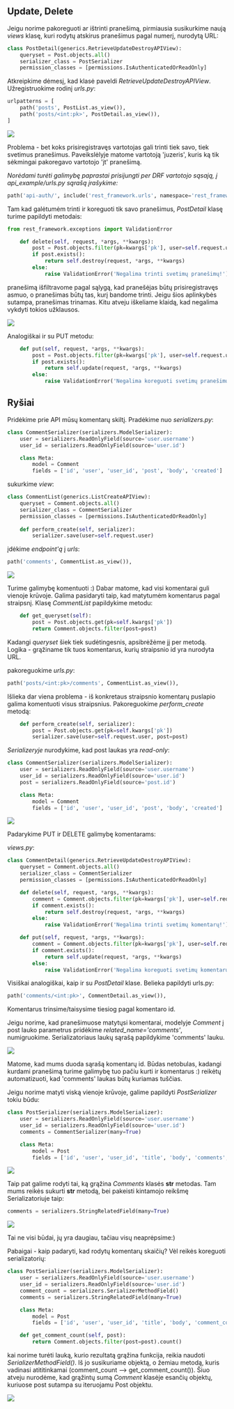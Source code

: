 ## Update, Delete

Jeigu norime pakoreguoti ar ištrinti pranešimą, pirmiausia susikurkime naują *views* klasę, kuri rodytų atskirus pranešimus pagal numerį, nurodytą URL:

```python
class PostDetail(generics.RetrieveUpdateDestroyAPIView):
    queryset = Post.objects.all()
    serializer_class = PostSerializer
    permission_classes = [permissions.IsAuthenticatedOrReadOnly]
```

Atkreipkime dėmesį, kad klasė paveldi *RetrieveUpdateDestroyAPIView*. Užregistruokime rodinį *urls.py*:

```python
urlpatterns = [
    path('posts', PostList.as_view()),
    path('posts/<int:pk>', PostDetail.as_view()),
]
```
![](delete_post1.png)

Problema - bet koks prisiregistravęs vartotojas gali trinti tiek savo, tiek svetimus pranešimus. Paveikslėlyje matome vartotoją 'juzeris', kuris ką tik sėkmingai pakoregavo vartotojo 'jt' pranešimą. 

*Norėdami turėti galimybę paprastai prisijungti per DRF vartotojo sąsają, į api_example/urls.py sąrašą įrašykime:*

```python
path('api-auth/', include('rest_framework.urls', namespace='rest_framework'))
```

Tam kad galėtumėm trinti ir koreguoti tik savo pranešimus, *PostDetail* klasę turime papildyti metodais:

```python
from rest_framework.exceptions import ValidationError

    def delete(self, request, *args, **kwargs):
        post = Post.objects.filter(pk=kwargs['pk'], user=self.request.user)
        if post.exists():
            return self.destroy(request, *args, **kwargs)
        else:
            raise ValidationError('Negalima trinti svetimų pranešimų!')
```

pranešimą išfiltravome pagal sąlygą, kad pranešėjas būtų prisiregistravęs asmuo, o pranešimas būtų tas, kurį bandome trinti. Jeigu šios aplinkybės sutampa, pranešimas trinamas. Kitu atveju iškeliame klaidą, kad negalima vykdyti tokios užklausos. 

![](negalima1.png)

Analogiškai ir su PUT metodu:

```python
    def put(self, request, *args, **kwargs):
        post = Post.objects.filter(pk=kwargs['pk'], user=self.request.user)
        if post.exists():
            return self.update(request, *args, **kwargs)
        else:
            raise ValidationError('Negalima koreguoti svetimų pranešimų!')
```

## Ryšiai

Pridėkime prie API mūsų komentarų skiltį. Pradėkime nuo *serializers.py*:

```python
class CommentSerializer(serializers.ModelSerializer):
    user = serializers.ReadOnlyField(source='user.username')
    user_id = serializers.ReadOnlyField(source='user.id')

    class Meta:
        model = Comment
        fields = ['id', 'user', 'user_id', 'post', 'body', 'created']
```

sukurkime *view*:

```python
class CommentList(generics.ListCreateAPIView):
    queryset = Comment.objects.all()
    serializer_class = CommentSerializer
    permission_classes = [permissions.IsAuthenticatedOrReadOnly]
    
    def perform_create(self, serializer):
        serializer.save(user=self.request.user)
```

įdėkime *endpoint'ą* į *urls*:

```python
path('comments', CommentList.as_view()),
```

![](comments1.png)

Turime galimybę komentuoti :)
Dabar matome, kad visi komentarai guli vienoje krūvoje. Galima pasidaryti taip, kad matytumėm komentarus pagal straipsnį. Klasę *CommentList* papildykime metodu:

```python
    def get_queryset(self):
        post = Post.objects.get(pk=self.kwargs['pk'])
        return Comment.objects.filter(post=post)
```
Kadangi *queryset* šiek tiek sudėtingesnis, apsibrėžėme jį per metodą. Logika - grąžiname tik tuos komentarus, kurių straipsnio id yra nurodyta URL.

pakoreguokime *urls.py*:

```python
path('posts/<int:pk>/comments', CommentList.as_view()),
```

Išlieka dar viena problema - iš konkretaus straipsnio komentarų puslapio galima komentuoti visus straipsnius. Pakoreguokime *perform_create* metodą:

```python
    def perform_create(self, serializer):
        post = Post.objects.get(pk=self.kwargs['pk'])
        serializer.save(user=self.request.user, post=post)
```

*Serializeryje* nurodykime, kad post laukas yra *read-only*:

```python
class CommentSerializer(serializers.ModelSerializer):
    user = serializers.ReadOnlyField(source='user.username')
    user_id = serializers.ReadOnlyField(source='user.id')
    post = serializers.ReadOnlyField(source='post.id')

    class Meta:
        model = Comment
        fields = ['id', 'user', 'user_id', 'post', 'body', 'created']
```

![](comments2.png)

Padarykime PUT ir DELETE galimybę komentarams:

*views.py*:

```python
class CommentDetail(generics.RetrieveUpdateDestroyAPIView):
    queryset = Comment.objects.all()
    serializer_class = CommentSerializer
    permission_classes = [permissions.IsAuthenticatedOrReadOnly]

    def delete(self, request, *args, **kwargs):
        comment = Comment.objects.filter(pk=kwargs['pk'], user=self.request.user)
        if comment.exists():
            return self.destroy(request, *args, **kwargs)
        else:
            raise ValidationError('Negalima trinti svetimų komentarų!')

    def put(self, request, *args, **kwargs):
        comment = Comment.objects.filter(pk=kwargs['pk'], user=self.request.user)
        if comment.exists():
            return self.update(request, *args, **kwargs)
        else:
            raise ValidationError('Negalima koreguoti svetimų komentarų!')
```

Visiškai analogiškai, kaip ir su *PostDetail* klase. Belieka papildyti urls.py:

```python
path('comments/<int:pk>', CommentDetail.as_view()),
```

Komentarus trinsime/taisysime tiesiog pagal komentaro id.

Jeigu norime, kad pranešimuose matytųsi komentarai, modelyje *Comment* į post lauko parametrus pridėkime *related_name='comments'*, numigruokime. Serializatoriaus laukų sąrašą papildykime 'comments' lauku.

![](comments3.png)

Matome, kad mums duoda sąrašą komentarų id. Būdas netobulas, kadangi kurdami pranešimą turime galimybę tuo pačiu kurti ir komentarus :) reikėtų automatizuoti, kad 'comments' laukas būtų kuriamas tuščias. 

Jeigu norime matyti viską vienoje krūvoje, galime papildyti *PostSerializer* tokiu būdu:

```python
class PostSerializer(serializers.ModelSerializer):
    user = serializers.ReadOnlyField(source='user.username')
    user_id = serializers.ReadOnlyField(source='user.id')
    comments = CommentSerializer(many=True)

    class Meta:
        model = Post
        fields = ['id', 'user', 'user_id', 'title', 'body', 'comments', 'created']
```

![](comments4.png)

Taip pat galime rodyti tai, ką grąžina *Comments* klasės __str__ metodas.
Tam mums reikės sukurti __str__ metodą, bei pakeisti kintamojo reikšmę Serializatoriuje taip:

```python
comments = serializers.StringRelatedField(many=True)
```

![](comments5.png)

Tai ne visi būdai, jų yra daugiau, tačiau visų neaprėpsime:)

Pabaigai - kaip padaryti, kad rodytų komentarų skaičių? Vėl reikės koreguoti serializatorių:

```python
class PostSerializer(serializers.ModelSerializer):
    user = serializers.ReadOnlyField(source='user.username')
    user_id = serializers.ReadOnlyField(source='user.id')
    comment_count = serializers.SerializerMethodField()
    comments = serializers.StringRelatedField(many=True)

    class Meta:
        model = Post
        fields = ['id', 'user', 'user_id', 'title', 'body', 'comment_count', 'comments', 'created']

    def get_comment_count(self, post):
        return Comment.objects.filter(post=post).count()
```
kai norime turėti lauką, kurio rezultatą grąžina funkcija, reikia naudoti *SerializerMethodField()*. Iš jo susikuriame objektą, o žemiau metodą, kuris vadinasi atititinkamai (comment_count --> get_comment_count()). Šiuo atveju nurodėme, kad grąžintų sumą *Comment* klasėje esančių objektų, kuriuose post sutampa su iteruojamu Post objektu.

![](count.png)







